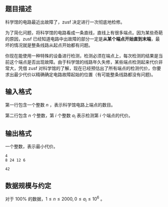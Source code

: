 ## 题目描述

科学馆的电路最近出故障了，zusf 决定进行一次彻底地检修。

为了简化问题，将科学馆的电路看成一条直线，直线上有很多端点。因为某些奇葩的原因，zusf 已经知道电路中出故障的部分一定是**从某个端点开始直到末端**，最坏的情况就是整条线路从起点开始都有问题。

你现在能使用一种特殊的设备进行检测，检测必须在端点上，每次检测的结果是当前这个端点是否出现故障。由于科学馆的线路年久失修，某些端点检测起来代价非常大，凭借 zusf 对科学馆的了解，现在已经预估出了所有端点的检测代价，你要求出最少代价以精确确定电路故障起始的位置（有可能整条线路都没有问题)。

## 输入格式

第一行包含一个整数 $n$ ，表示科学馆电路上端点的数目。

第二行包含 $n$ 个整数，第 $i$ 个整数 $a_i$ 表示检测第 $i$ 个端点的代价。

## 输出格式

一个整数，表示最小代价。

```input1
4
8 24 12 6
```

```output1
42
```

## 数据规模与约定

对于 $100\%$ 的数据，$1 \le n \le 2000 , 0\le a_i \le 10^6$ 。

